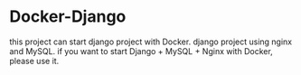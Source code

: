 # Docker-Django
this project can start django project with Docker.
django project using nginx and MySQL.
if you want to start Django + MySQL + Nginx with Docker, please use it.
